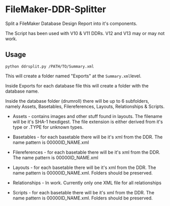 # FileMaker-DDR-Splitter

Split a FileMaker Database Design Report into it's components.

The Script has been used with V10 & V11 DDRs. V12 and V13 may or may not work.


## Usage

```shell
python ddrsplit.py /PATH/TO/Summary.xml
```
This will create a folder named "Exports" at the ```Summary.xml```level.

Inside Exports for each database file this will create a folder with the database name.

Inside the database folder (drumroll) there will be up to 6 subfolders, namely Assets, Basetables, Filereferences, Layouts, Relationships & Scripts.

+ Assets - contains images and other stuff found in layouts. The filename will be it's SHA-1 hexdigest. The file extension is either derived from it's type or .TYPE for unknown types.

+ Basetables - for each basetable there will be it's xml from the DDR. The name pattern is 00000ID_NAME.xml

+ Filereferences - for each basetable there will be it's xml from the DDR. The name pattern is 00000ID_NAME.xml

+ Layouts - for each basetable there will be it's xml from the DDR. The name pattern is 00000ID_NAME.xml.  Folders should be preserved.

+ Relationships - In work. Currently only one XML file for all relationships

+ Scripts - for each basetable there will be it's xml from the DDR. The name pattern is 00000ID_NAME.xml.  Folders should be preserved.